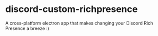 # discord-custom-richpresence
A cross-platform electron app that makes changing your Discord Rich Presence a breeze :)
